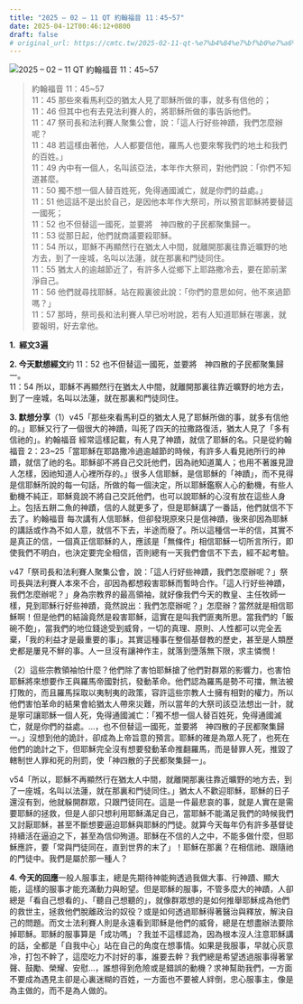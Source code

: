 ```yaml
---
title: "2025 – 02 – 11 QT 約翰福音 11：45~57"
date: 2025-04-12T00:46:12+0800
draft: false
# original_url: https://cmtc.tw/2025-02-11-qt-%e7%b4%84%e7%bf%b0%e7%a6%8f%e9%9f%b3-11%ef%bc%9a4557
---
```


![2025 – 02 – 11 QT 約翰福音 11：45~57](/images/qt.jpg  "2025 – 02 – 11 QT 約翰福音 11：45~57")

> 約翰福音 11：45~57  
> 11：45 那些來看馬利亞的猶太人見了耶穌所做的事，就多有信他的；  
> 11：46 但其中也有去見法利賽人的，將耶穌所做的事告訴他們。  
> 11：47 祭司長和法利賽人聚集公會，說：「這人行好些神蹟，我們怎麼辦呢？  
> 11：48 若這樣由著他，人人都要信他，羅馬人也要來奪我們的地土和我們的百姓。」  
> 11：49 內中有一個人，名叫該亞法，本年作大祭司，對他們說：「你們不知道甚麼。  
> 11：50 獨不想一個人替百姓死，免得通國滅亡，就是你們的益處。」  
> 11：51 他這話不是出於自己，是因他本年作大祭司，所以預言耶穌將要替這一國死；  
> 11：52 也不但替這一國死，並要將　神四散的子民都聚集歸一。  
> 11：53 從那日起，他們就商議要殺耶穌。  
> 11：54 所以，耶穌不再顯然行在猶太人中間，就離開那裏往靠近曠野的地方去，到了一座城，名叫以法蓮，就在那裏和門徒同住。  
> 11：55 猶太人的逾越節近了，有許多人從鄉下上耶路撒冷去，要在節前潔淨自己。  
> 11：56 他們就尋找耶穌，站在殿裏彼此說：「你們的意思如何，他不來過節嗎？」  
> 11：57 那時，祭司長和法利賽人早已吩咐說，若有人知道耶穌在哪裏，就要報明，好去拿他。

**1.  經文3遍**

**2. 今天默想經文**約 11：52 也不但替這一國死，並要將　神四散的子民都聚集歸一。  
11：54 所以，耶穌不再顯然行在猶太人中間，就離開那裏往靠近曠野的地方去，到了一座城，名叫以法蓮，就在那裏和門徒同住。

**3. 默想分享**（1）v45「那些來看馬利亞的猶太人見了耶穌所做的事，就多有信他的。」耶穌又行了一個很大的神蹟，叫死了四天的拉撒路復活，猶太人見了「多有信祂的」。約翰福音 經常這樣記載，有人見了神蹟，就信了耶穌的名。只是從約翰福音 2：23~25「當耶穌在耶路撒冷過逾越節的時候，有許多人看見祂所行的神蹟，就信了祂的名。耶穌卻不將自己交託他們，因為祂知道萬人；也用不著誰見證人怎樣，因祂知道人心裡所存的。」很多人信耶穌，是信耶穌的「神蹟」，而不見得是信耶穌所說的每一句話，所做的每一個決定，所以耶穌鑑察人心的動機，有些人動機不純正，耶穌竟說不將自己交託他們，也可以說耶穌的心沒有放在這些人身上。包括五餅二魚的神蹟，信的人就更多了，但是耶穌講了一番話，他們就信不下去了。約翰福音 每次講有人信耶穌，但卻發現原來只是信神蹟，後來卻因為耶穌的講話或作為不如人意，就信不下去，半途而廢了。所以這種信一半的信，其實不是真正的信，一個真正信耶穌的人，應該是「無條件」相信耶穌一切所言所行，即使我們不明白，也決定要完全相信，否則總有一天我們會信不下去，經不起考驗。

v47「祭司長和法利賽人聚集公會，說：「這人行好些神蹟，我們怎麼辦呢？」祭司長與法利賽人本來不合，卻因為都想殺害耶穌而暫時合作。「這人行好些神蹟，我們怎麼辦呢？」身為宗教界的最高領袖，就好像我們今天的教皇、主任牧師一樣，見到耶穌行好些神蹟，竟然說出：我們怎麼辦呢？」怎麼辦？當然就是相信耶穌啊！但是他們的結論竟然是殺害耶穌，這實在是叫我們匪夷所思。當我們的「飯碗不飽」，當我們的地位錢途受到威脅，一切的真理、原則、人性都可以完全丟棄，「我的利益才是最重要的事」。其實這種事在整個基督教的歷史，甚至是人類歷史都是屢見不鮮的事。人一旦沒有讓神作主，就落到墮落無下限，求主憐憫！

（2）這些宗教領袖怕什麼？他們除了害怕耶穌搶了他們對群眾的影響力，也害怕耶穌將來想要作王與羅馬帝國對抗，發動革命。他們認為羅馬是勢不可擋，無法被打敗的，而且羅馬採取以夷制夷的政策，容許這些宗教人士擁有相對的權力，所以他們害怕革命的結果會給猶太人帶來災難，所以當年的大祭司該亞法想出一計，就是寧可讓耶穌一個人死，免得通國滅亡：「獨不想一個人替百姓死，免得通國滅亡，就是你們的益處。…，也不但替這一國死，並要將　神四散的子民都聚集歸一。」沒想到他的詭計，卻成為上帝旨意的預言。耶穌的確是為眾人死了，也死在他們的詭計之下，但耶穌完全沒有想要發動革命推翻羅馬，而是替罪人死，推毀了轄制世人罪和死的刑罰，使「神四散的子民都聚集歸一」。

v54「所以，耶穌不再顯然行在猶太人中間，就離開那裏往靠近曠野的地方去，到了一座城，名叫以法蓮，就在那裏和門徒同住。」猶太人不歡迎耶穌，耶穌的日子還沒有到，他就躲開群眾，只跟門徒同在。這是一件最悲哀的事，就是人實在是需要耶穌的拯救，但是人卻只想利用耶穌滿足自己，當耶穌不能滿足我們的時候我們又討厭耶穌，甚至不斷想要逼迫耶穌與耶穌的門徒。就算今天每年仍有許多基督徒持續活在逼迫之下，甚至為信仰殉道。耶穌在不信的人之中，不能多做什麼，但耶穌應許，要「常與門徒同在，直到世界的末了」！耶穌在那裏？在相信祂、跟隨祂的門徒中。我們是屬於那一種人？

**4. 今天的回應**一般人服事主，總是先期待神能夠透過我做大事、行神蹟、顯大能，這樣的服事才能充滿動力與盼望。但是耶穌的服事，不管多麼大的神蹟，人卻總是「看自己想看的」、「聽自己想聽的」，就像群眾想的是如何推舉耶穌成為他們的救世主，拯救他們脫離政治的奴役？或是如何透過耶穌得著醫治與釋放，解決自己的問題。而文士法利賽人則是永遠看到耶穌是他們的威脅，總是在想盡辦法要除掉耶穌。耶穌的服事算是「成功嗎」？我並不這樣認為，因為根本沒人注意耶穌講的話，全都是「自我中心」站在自己的角度在想事情。如果是我服事，早就心灰意冷，打包不幹了，這麼吃力不討好的事，誰要去幹？我們總是希望透過服事得著掌聲、鼓勵、榮耀、安慰…，誰想得到危險或是錯誤的動機？求神幫助我們，一方面不要成為遇見主卻是心裏迷糊的百姓，一方面也不要被人絆倒，忠心服事主，像是為主做的，而不是為人做的。